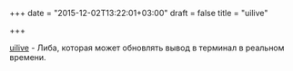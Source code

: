 +++
date = "2015-12-02T13:22:01+03:00"
draft = false
title = "uilive"

+++

<p><a href="https://github.com/gosuri/uilive">uilive</a>&nbsp;- Либа, которая может обновлять вывод в терминал в реальном времени.</p>

